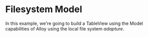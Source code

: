 Filesystem Model
================


In this example, we're going to build a TableView using the Model capabilities of Alloy using the local file system _adapture_.



